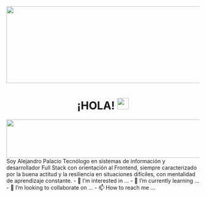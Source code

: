 <div align="center">
  <img src="https://media.giphy.com/media/Qo2dupDib32rkTY4hX/giphy.gif" width="600" height="200"/>
</div>
 <h1 align="center">
  ¡HOLA!
  <img src="https://media.giphy.com/media/hvRJCLFzcasrR4ia7z/giphy.gif" width="30px"/>
</h1>
<div align="center">
  <img src="https://media.giphy.com/media/zhYSVCirREeIZtONCI/giphy.gif" width="600" height="100"/>
</div>
Soy Alejandro Palacio Tecnólogo en sistemas de información y desarrollador Full Stack con orientación al Frontend,
siempre caracterizado por la buena actitud y la resiliencia en situaciones difíciles, con mentalidad de aprendizaje constante.
- 👀 I’m interested in ...
- 🌱 I’m currently learning ...
- 💞️ I’m looking to collaborate on ...
- 📫 How to reach me ...

<!---
alejop22/alejop22 is a ✨ special ✨ repository because its `README.md` (this file) appears on your GitHub profile.
You can click the Preview link to take a look at your changes.
--->
